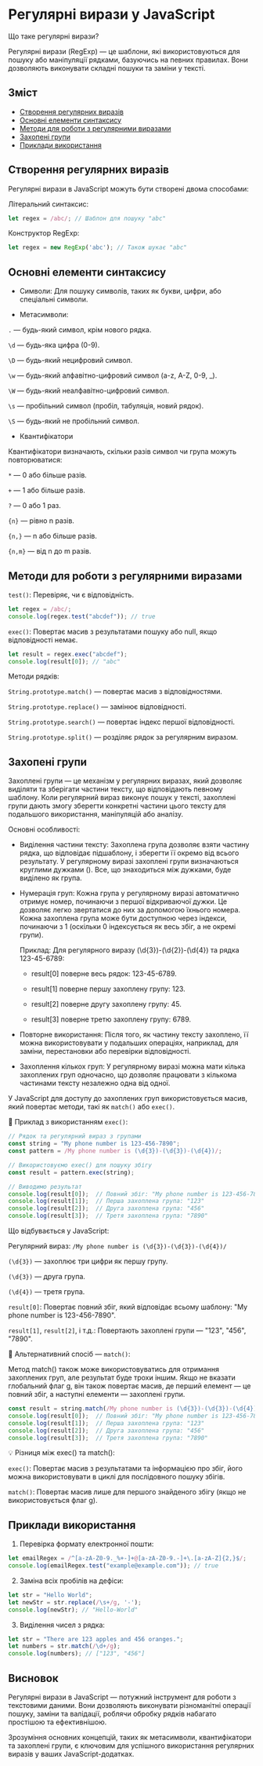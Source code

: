 # Регулярні вирази у JavaScript

Що таке регулярні вирази?

Регулярні вирази (RegExp) — це шаблони, які використовуються для пошуку або маніпуляції рядками, базуючись на певних правилах. Вони дозволяють виконувати складні пошуки та заміни у тексті.

## Зміст

- [Створення регулярних виразів]()
- [Основні елементи синтаксису]()
- [Методи для роботи з регулярними виразами]()
- [Захопені групи]()
- [Приклади використання]()


## Створення регулярних виразів

Регулярні вирази в JavaScript можуть бути створені двома способами:

Літеральний синтаксис:
```javascript
let regex = /abc/; // Шаблон для пошуку "abc"
```

Конструктор RegExp:
```javascript
let regex = new RegExp('abc'); // Також шукає "abc"
```

## Основні елементи синтаксису

- Символи: Для пошуку символів, таких як букви, цифри, або спеціальні символи.

- Метасимволи:

`.` — будь-який символ, крім нового рядка.

`\d` — будь-яка цифра (0-9).

`\D` — будь-який нецифровий символ.

`\w` — будь-який алфавітно-цифровий символ (a-z, A-Z, 0-9, _).

`\W` — будь-який неалфавітно-цифровий символ.

`\s` — пробільний символ (пробіл, табуляція, новий рядок).

`\S` — будь-який не пробільний символ.

- Квантифікатори

Квантифікатори визначають, скільки разів символ чи група можуть повторюватися:

`*` — 0 або більше разів.
  
`+` — 1 або більше разів.
  
`?` — 0 або 1 раз.

`{n}` — рівно n разів.

`{n,}` — n або більше разів.

`{n,m}` — від n до m разів.


## Методи для роботи з регулярними виразами
`test()`: Перевіряє, чи є відповідність.

```javascript
let regex = /abc/;
console.log(regex.test("abcdef")); // true
```

`exec()`: Повертає масив з результатами пошуку або null, якщо відповідності немає.

```javascript
let result = regex.exec("abcdef");
console.log(result[0]); // "abc"
```

Методи рядків:

`String.prototype.match()` — повертає масив з відповідностями.

`String.prototype.replace()` — замінює відповідності.

`String.prototype.search()` — повертає індекс першої відповідності.

`String.prototype.split()` — розділяє рядок за регулярним виразом.


## Захопені групи

Захоплені групи — це механізм у регулярних виразах, який дозволяє виділяти та зберігати частини тексту, що відповідають певному шаблону. Коли регулярний вираз виконує пошук у тексті, захоплені групи дають змогу зберегти конкретні частини цього тексту для подальшого використання, маніпуляцій або аналізу.

Основні особливості:

- Виділення частини тексту: Захоплена група дозволяє взяти частину рядка, що відповідає підшаблону, і зберегти її окремо від всього результату.
  У регулярному виразі захоплені групи визначаються круглими дужками (). Все, що знаходиться між дужками, буде виділено як група.

- Нумерація груп: Кожна група у регулярному виразі автоматично отримує номер, починаючи з першої відкриваючої дужки.
  Це дозволяє легко звертатися до них за допомогою їхнього номера.
  Кожна захоплена група може бути доступною через індекси, починаючи з 1 (оскільки 0 індексується як весь збіг, а не окремі групи).

  Приклад: Для регулярного виразу (\d{3})-(\d{2})-(\d{4}) та рядка 123-45-6789:
  
  -  result[0] поверне весь рядок: 123-45-6789.

  -  result[1] поверне першу захоплену групу: 123.

  -  result[2] поверне другу захоплену групу: 45.

  -  result[3] поверне третю захоплену групу: 6789.

- Повторне використання: Після того, як частину тексту захоплено, її можна використовувати у подальших операціях, наприклад, для заміни, перестановки або перевірки відповідності.

- Захоплення кількох груп: У регулярному виразі можна мати кілька захоплених груп одночасно, що дозволяє працювати з кількома частинами тексту незалежно одна від одної.

У JavaScript для доступу до захоплених груп використовується масив, який повертає методи, такі як `match()` або `exec()`.

📝 Приклад з використанням `exec()`:
```javascript
// Рядок та регулярний вираз з групами
const string = "My phone number is 123-456-7890";
const pattern = /My phone number is (\d{3})-(\d{3})-(\d{4})/;

// Використовуємо exec() для пошуку збігу
const result = pattern.exec(string);

// Виводимо результат
console.log(result[0]);  // Повний збіг: "My phone number is 123-456-7890"
console.log(result[1]);  // Перша захоплена група: "123"
console.log(result[2]);  // Друга захоплена група: "456"
console.log(result[3]);  // Третя захоплена група: "7890"
```

Що відбувається у JavaScript:

Регулярний вираз: `/My phone number is (\d{3})-(\d{3})-(\d{4})/`

`(\d{3})` — захоплює три цифри як першу групу.

`(\d{3})` — друга група.

`(\d{4})` — третя група.

`result[0]`: Повертає повний збіг, який відповідає всьому шаблону: "My phone number is 123-456-7890".

`result[1]`, `result[2]`, і т.д.: Повертають захоплені групи — "123", "456", "7890".


📝 Альтернативний спосіб — `match()`:

Метод match() також може використовуватись для отримання захоплених груп, але результат буде трохи іншим. Якщо не вказати глобальний флаг g, він також повертає масив, де перший елемент — це повний збіг, а наступні елементи — захоплені групи.

```javascript
const result = string.match(/My phone number is (\d{3})-(\d{3})-(\d{4})/);
console.log(result[0]);  // Повний збіг: "My phone number is 123-456-7890"
console.log(result[1]);  // Перша захоплена група: "123"
console.log(result[2]);  // Друга захоплена група: "456"
console.log(result[3]);  // Третя захоплена група: "7890"
```

💡 Різниця між exec() та match():

`exec()`: Повертає масив з результатами та інформацією про збіг, його можна використовувати в циклі для послідовного пошуку збігів.

`match()`: Повертає масив лише для першого знайденого збігу (якщо не використовується флаг g).


## Приклади використання
1. Перевірка формату електронної пошти:

```javascript
let emailRegex = /^[a-zA-Z0-9._%+-]+@[a-zA-Z0-9.-]+\.[a-zA-Z]{2,}$/;
console.log(emailRegex.test("example@example.com")); // true
```

2. Заміна всіх пробілів на дефіси:

```javascript
let str = "Hello World";
let newStr = str.replace(/\s+/g, '-');
console.log(newStr); // "Hello-World"
```

3. Виділення чисел з рядка:

```javascript
let str = "There are 123 apples and 456 oranges.";
let numbers = str.match(/\d+/g);
console.log(numbers); // ["123", "456"]
```

## Висновок
Регулярні вирази в JavaScript — потужний інструмент для роботи з текстовими даними. Вони дозволяють виконувати різноманітні операції пошуку, заміни та валідації, роблячи обробку рядків набагато простішою та ефективнішою.

Зрозуміння основних концепцій, таких як метасимволи, квантифікатори та захоплені групи, є ключовим для успішного використання регулярних виразів у ваших JavaScript-додатках.
